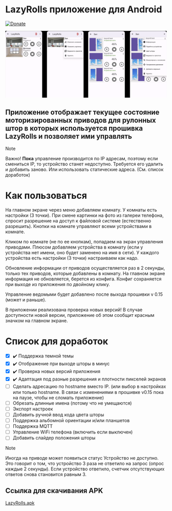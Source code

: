 # LazyRolls приложение для Android
[![Donate](https://img.shields.io/badge/donate-Yandex-red.svg)](https://yoomoney.ru/fundraise/b8GYBARCVRE.230309)

![all](https://github.com/samoswall/LazyRoll-Android-App/blob/master/LazyRollsApk.png)
## Приложение отображает текущее состояние моторизированных приводов для рулонных штор в которых используется прошивка LazyRolls и позволяет ими управлять

> [!NOTE]
> Важно! **Пока** управление производится по IP адресам, поэтому если смениться IP, то устройство станет недоступно.
> Требуется его удалить и добавить заново. Или использовать статические адреса. (См. список доработок)

# Как пользоваться
На главном экране через меню добавляем комнату. У комнаты есть настройки (3 точки).
При смене картинки на фото из галереи телефона, спросит разрешение на доступ к файловой системе (естественно разрешить).
Кнопки на комнате управляют всеми устройствами в комнате.

Кликом по комнате (не по ее кнопкам), попадаем на экран управления приводами.
Плюсом добавляем устройства в комнату (если у устройства нет имени, оно будет заменено на имя в сети).
У каждого устройства есть настройки (3 точки) настраиваем как надо.

Обновление информации от приводов осуществляется раз в 2 секунды, только тех приводов, которые добавлены в комнату. 
На главном экране информация не обновляется, берется из конфига. Конфиг сохраняется при выходе из приложения по двойному клику.

Управление ведомыми будет добавлено после выхода прошивки v 0.15 (может и раньше).

В приложении реализована проверка новых версий! В случае доступности новой версии, приложение об этом сообщит красным значком на главном экране. 

# Список для доработок

- [X] :heavy_check_mark: Поддержка темной темы
- [X] :heavy_check_mark: Отображение при выходе шторы в минус
- [X] :heavy_check_mark: Проверка новых версий приложения
- [X] :heavy_check_mark: Адаптация под разные разрешения и плотности пикселей экранов
- [ ] Сделать адресацию по hostname вместо IP. (или выбор в настройках или только hostname. В связи с изменениями в прошивке v0.15 пока на паузе, чтобы не сломать приложение)
- [ ] Обрезать длинные имена (потому что не умещаются)
- [ ] Экспорт настроек
- [ ] Добавить ручной ввод кода цвета шторы
- [ ] Поддержка альбомной ориентации и/или планшетов
- [ ] Поддержка MQTT
- [ ] Управление WiFi телефона (включить если выключен)
- [ ] Добавить слайдер положения шторы

> [!NOTE]
> Иногда на приводе может появиться статус Устройство не доступно.
> Это говорит о том, что устройство 3 раза не ответило на запрос (опрос каждые 2 секунды). Если устройство ответило, счетчик отсутствующих ответов снова становится равным 3.

## Ссылка для скачивания APK
[LazyRolls.apk](https://raw.githubusercontent.com/samoswall/LazyRoll-Android-App/master/LazyRolls.apk)
